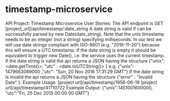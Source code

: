 # timestamp-microservice

API Project: Timestamp Microservice
User Stories:
The API endpoint is GET [project_url]/api/timestamp/:date_string
A date string is valid if can be successfully parsed by new Date(date_string).
Note that the unix timestamp needs to be an integer (not a string) specifying milliseconds.
In our test we will use date strings compliant with ISO-8601 (e.g. "2016-11-20") because this will ensure a UTC timestamp.
If the date string is empty it should be equivalent to trigger new Date(), i.e. the service uses the current timestamp.
If the date string is valid the api returns a JSON having the structure
{"unix": <date.getTime()>, "utc" : <date.toUTCString()> }
e.g. {"unix": 1479663089000 ,"utc": "Sun, 20 Nov 2016 17:31:29 GMT"}
If the date string is invalid the api returns a JSON having the structure
{"error" : "Invalid Date" }.
Example Usage:
[project url]/api/timestamp/1956-06-19
[project url]/api/timestamp/41710722
Example Output:
{"unix":1451001600000, "utc":"Fri, 25 Dec 2015 00:00:00 GMT"}
